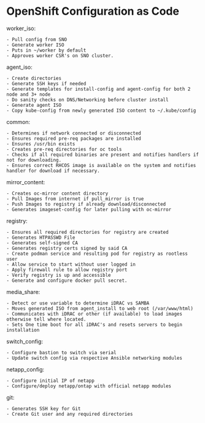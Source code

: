 # OpenShift Configuration as Code

worker_iso:

    - Pull config from SNO
    - Generate worker ISO
    - Puts in ~/worker by default
    - Approves worker CSR's on SNO cluster.

agent_iso:

    - Create directories
    - Generate SSH keys if needed
    - Generate templates for install-config and agent-config for both 2 node and 3+ node
    - Do sanity checks on DNS/Networking before cluster install
    - Generate agent ISO
    - Copy kube-config from newly generated ISO content to ~/.kube/config

common:

    - Determines if network connected or disconnected
    - Ensures required pre-req packages are installed
    - Ensures /usr/bin exists
    - Creates pre-req directories for oc tools
    - Checks if all required binaries are present and notifies handlers if not for downloading.
    - Ensures correct RHCOS image is available on the system and notifies handler for download if necessary.

mirror_content:

    - Creates oc-mirror content directory
    - Pull Images from internet if pull_mirror is true
    - Push Images to registry if already download/disconnected
    - Generates imageset-config for later pulling with oc-mirror

registry:

    - Ensures all required directories for registry are created
    - Generates HTPASSWD File
    - Generates self-signed CA
    - Generates registry certs signed by said CA
    - Create podman service and resulting pod for registry as rootless user
    - Allow service to start without user logged in
    - Apply firewall rule to allow registry port
    - Verify registry is up and accessible
    - Generate and configure docker pull secret.

media_share:

    - Detect or use variable to determine iDRAC vs SAMBA
    - Moves generated ISO from agent_install to web root (/var/www/html)
    - Communicates with iDRAC or other (if available) to load images otherwise tell where located.
    - Sets One time boot for all iDRAC's and resets servers to begin installation

switch_config:

    - Configure bastion to switch via serial
    - Update switch config via respective Ansible networking modules

netapp_config:

    - Configure initial IP of netapp
    - Configure/deploy netapp/ontap with official netapp modules

git:

    - Generates SSH key for Git
    - Create Git user and any required directories